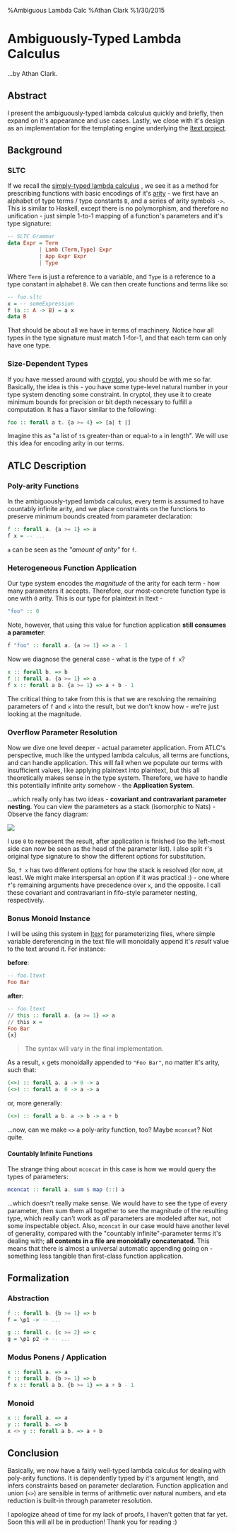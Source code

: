 %Ambiguous Lambda Calc
%Athan Clark
%1/30/2015

Ambiguously-Typed Lambda Calculus
=================================

...by Athan Clark.

## Abstract

I present the ambiguously-typed lambda calculus quickly and briefly, then expand
on it's appearance and use cases. Lastly, we close with it's design as an
implementation for the templating engine underlying the
[ltext project](https://github.com/athanclark).

## Background

### SLTC

If we recall the
[simply-typed lambda calculus](http://en.wikipedia.org/wiki/Simply_typed_lambda_calculus)
, we see it as a method for
prescribing functions with basic encodings of it's
[arity](http://en.wikipedia.org/wiki/Arity) -
we first have an
alphabet of type terms / type constants `B`, and a series of arity symbols `->`.
This is similar to Haskell, except there is no polymorphism, and therefore
no unification - just simple 1-to-1 mapping of a function's parameters and it's
type signature:

```haskell
-- SLTC Grammar
data Expr = Term
          | Lamb (Term,Type) Expr
          | App Expr Expr
          | Type
```

Where `Term` is just a reference to a variable, and `Type` is a reference to a
type constant in alphabet `B`. We can then create functions and terms like so:

```haskell
-- foo.sltc
x = -- someExpression
f (a :: A -> B) = a x
data B
```

That should be about all we have in terms of machinery. Notice how all types
in the type signature must match 1-for-1, and that each term can only have one
type.

### Size-Dependent Types

If you have messed around with
[cryptol](http://cryptol.net/), you should be with me so far. Basically, the
idea is this - you have some type-level natural number in your type system
denoting some constraint. In cryptol, they use it to create minimum bounds
for precision or bit depth necessary to fulfill a computation. It has a flavor
similar to the following:

```haskell
foo :: forall a t. {a >= 4} => [a| t |]
```

Imagine this as "a list of `t`s greater-than or equal-to `a` in length". We will
use this idea for encoding arity in our terms.

## ATLC Description

### Poly-arity Functions

In the ambiguously-typed lambda calculus, every term is assumed to have countably
infinite arity, and we place constraints on the functions to preserve minimum
bounds created from parameter declaration:

```haskell
f :: forall a. {a >= 1} => a
f x = -- ...
```

`a` can be seen as the _"amount of arity"_ for `f`.

### Heterogeneous Function Application

Our type system encodes the _magnitude_ of the arity for each term - how many
parameters it accepts. Therefore, our most-concrete function type is one with
`0` arity. This is our type for plaintext in ltext -

```haskell
"foo" :: 0
```

Note, however, that using this value for function application __still consumes
a parameter__:

```haskell
f "foo" :: forall a. {a >= 1} => a - 1
```

Now we diagnose the general case - what is the type of `f x`?

```haskell
x :: forall b. => b
f :: forall a. {a >= 1} => a
f x :: forall a b. {a >= 1} => a + b - 1
```

The critical thing to take from this is that we are resolving the remaining
parameters of `f` and `x` into the result, but we don't know how - we're just
looking at the magnitude.

### Overflow Parameter Resolution

Now we dive one level deeper - actual parameter application. From ATLC's perspective,
much like the untyped lambda calculus, all terms are functions, and can handle
application. This will fail when we populate our terms with insufficient values,
like applying plaintext into plaintext, but this all theoretically makes sense
in the type system. Therefore, we have to handle this potentially infinite
arity somehow - the __Application System__.

...which really only has two ideas - __covariant and contravariant parameter
nesting__. You can view the parameters as a stack (isomorphic to Nats) - Observe
the fancy diagram:

![](/images/application.png)

I use `0` to represent the result, after application is finished (so the left-most
side can now be seen as the head of the parameter list). I also split `f`'s
original type signature to show the different options for substitution.

So, `f x` has two different options for how the stack is resolved (for now, at
least. We might make interspersal an option if it was practical :\) - one where
`f`'s remaining arguments have precedence over `x`, and the opposite. I call
these covariant and contravariant in fifo-style parameter nesting, respectively.

### Bonus Monoid Instance

I will be using this system in
[ltext](https://github.com/athanclark/ltext) for parameterizing files, where
simple variable dereferencing in the text file will monoidally append it's
_result_ value to the text around it. For instance:

__before__:
```haskell
-- foo.ltext
Foo Bar
```

__after__:
```haskell
-- foo.ltext
// this :: forall a. {a >= 1} => a
// this x =
Foo Bar
{x}
```

> The syntax will vary in the final implementation.

As a result, `x` gets monoidally appended to `"Foo Bar"`, no matter it's arity,
such that:

```haskell
(<>) :: forall a. a -> 0 -> a
(<>) :: forall a. 0 -> a -> a
```

or, more generally:

```haskell
(<>) :: forall a b. a -> b -> a + b
```

...now, can we make `<>` a poly-arity function, too? Maybe `mconcat`? Not quite.

#### Countably Infinite Functions

The strange thing about `mconcat` in this case is how we would query the types
of parameters:

```haskell
mconcat :: forall a. sum $ map (::) a
```

...which doesn't really make sense. We would have to see the type of every
parameter, then sum them all together to see the magnitude of the resulting
type, which really can't work as _all_ parameters are modeled after `Nat`,
not some inspectable object. Also, `mconcat` in our case would have another
level of generality, compared with the "countably infinite"-parameter terms
it's dealing with; __all contents in a file are monoidally concatenated__.
This means that there is almost a universal automatic appending going on -
something less tangible than first-class function application.

## Formalization

### Abstraction

```haskell
f :: forall b. {b >= 1} => b
f = \p1 -> -- ...

g :: forall c. {c >= 2} => c
g = \p1 p2 -> -- ...
```

### Modus Ponens / Application

```haskell
x :: forall a. => a
f :: forall b. {b >= 1} => b
f x :: forall a b. {b >= 1} => a + b - 1
```

### Monoid

```haskell
x :: forall a. => a
y :: forall b. => b
x <> y :: forall a b. => a + b
```

## Conclusion

Basically, we now have a fairly well-typed lambda calculus for dealing with
poly-arity functions. It is dependently typed by it's argument length, and
infers constraints based on parameter declaration. Function application and
union (`<>`) are sensible in terms of arithmetic over natural numbers, and eta
reduction is built-in through parameter resolution.

I apologize ahead of time for my lack of proofs, I haven't gotten that far yet.
Soon this will all be in production! Thank you for reading :)
